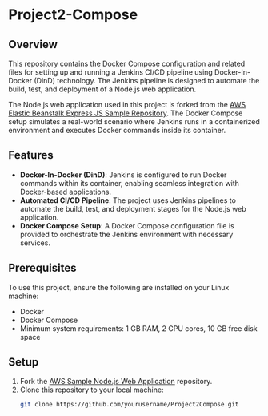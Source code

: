 # Project2-Compose

## Overview
This repository contains the Docker Compose configuration and related files for setting up and running a Jenkins CI/CD pipeline using Docker-In-Docker (DinD) technology. The Jenkins pipeline is designed to automate the build, test, and deployment of a Node.js web application.

The Node.js web application used in this project is forked from the [AWS Elastic Beanstalk Express JS Sample Repository](https://github.com/aws-samples/aws-elastic-beanstalk-express-js-sample). The Docker Compose setup simulates a real-world scenario where Jenkins runs in a containerized environment and executes Docker commands inside its container.

## Features
- **Docker-In-Docker (DinD)**: Jenkins is configured to run Docker commands within its container, enabling seamless integration with Docker-based applications.
- **Automated CI/CD Pipeline**: The project uses Jenkins pipelines to automate the build, test, and deployment stages for the Node.js web application.
- **Docker Compose Setup**: A Docker Compose configuration file is provided to orchestrate the Jenkins environment with necessary services.

## Prerequisites
To use this project, ensure the following are installed on your Linux machine:
- Docker
- Docker Compose
- Minimum system requirements: 1 GB RAM, 2 CPU cores, 10 GB free disk space

## Setup
1. Fork the [AWS Sample Node.js Web Application](https://github.com/aws-samples/aws-elastic-beanstalk-express-js-sample) repository.
2. Clone this repository to your local machine:
   ```bash
   git clone https://github.com/yourusername/Project2Compose.git
